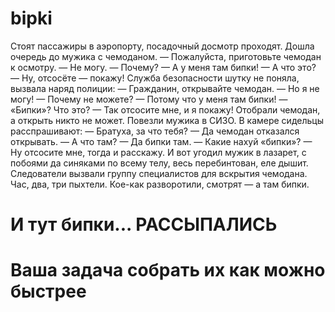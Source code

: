# bipki

Стоят пассажиры в аэропорту, посадочный досмотр проходят. Дошла очередь до мужика с чемоданом.
— Пожалуйста, приготовьте чемодан к осмотру.
— Не могу.
— Почему?
— А у меня там бипки!
— А что это?
— Ну, отсосёте — покажу!
Служба безопасности шутку не поняла, вызвала наряд полиции:
— Гражданин, открывайте чемодан.
— Но я не могу!
— Почему не можете?
— Потому что у меня там бипки!
— «Бипки»? Что это?
— Так отсосите мне, и я покажу!
Отобрали чемодан, а открыть никто не может. Повезли мужика в СИЗО. В камере сидельцы расспрашивают:
— Братуха, за что тебя?
— Да чемодан отказался открывать.
— А что там?
— Да бипки там.
— Какие нахуй «бипки»?
— Ну отсосите мне, тогда и расскажу.
И вот угодил мужик в лазарет, с побоями да синяками по всему телу, весь перебинтован, еле дышит.
Следователи вызвали группу специалистов для вскрытия чемодана. Час, два, три пыхтели. Кое-как разворотили, смотрят — а там бипки.

# И тут бипки... РАССЫПАЛИСЬ

# Ваша задача собрать их как можно быстрее
